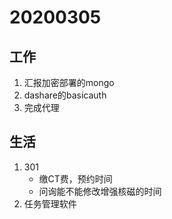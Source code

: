# 20200305

## 工作

1. 汇报加密部署的mongo
2. dashare的basicauth
3. 完成代理

## 生活

1. 301
   + 缴CT费，预约时间
   + 问询能不能修改增强核磁的时间
2. 任务管理软件